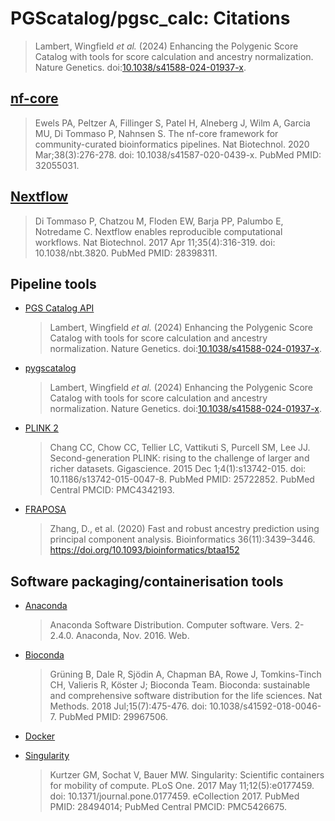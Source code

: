 # PGScatalog/pgsc_calc: Citations

> Lambert, Wingfield _et al._ (2024) Enhancing the Polygenic Score Catalog with tools for score calculation and ancestry normalization. Nature Genetics. doi:[10.1038/s41588-024-01937-x](https://doi.org/10.1038/s41588-024-01937-x).
  
## [nf-core](https://pubmed.ncbi.nlm.nih.gov/32055031/)

> Ewels PA, Peltzer A, Fillinger S, Patel H, Alneberg J, Wilm A, Garcia MU, Di Tommaso P, Nahnsen S. The nf-core framework for community-curated bioinformatics pipelines. Nat Biotechnol. 2020 Mar;38(3):276-278. doi: 10.1038/s41587-020-0439-x. PubMed PMID: 32055031.

## [Nextflow](https://pubmed.ncbi.nlm.nih.gov/28398311/)

> Di Tommaso P, Chatzou M, Floden EW, Barja PP, Palumbo E, Notredame C. Nextflow enables reproducible computational workflows. Nat Biotechnol. 2017 Apr 11;35(4):316-319. doi: 10.1038/nbt.3820. PubMed PMID: 28398311.

## Pipeline tools

* [PGS Catalog API](https://pubmed.ncbi.nlm.nih.gov/33692568/)
    > Lambert, Wingfield _et al._ (2024) Enhancing the Polygenic Score Catalog with tools for score calculation and ancestry normalization. Nature Genetics. doi:[10.1038/s41588-024-01937-x](https://doi.org/10.1038/s41588-024-01937-x).

* [pygscatalog](https://github.com/PGScatalog/pygscatalog)

    > Lambert, Wingfield _et al._ (2024) Enhancing the Polygenic Score Catalog with tools for score calculation and ancestry normalization. Nature Genetics. doi:[10.1038/s41588-024-01937-x](https://doi.org/10.1038/s41588-024-01937-x).
    
* [PLINK 2](https://pubmed.ncbi.nlm.nih.gov/25722852/)
    > Chang CC, Chow CC, Tellier LC, Vattikuti S, Purcell SM, Lee JJ. Second-generation PLINK: rising to the challenge of larger and richer datasets. Gigascience. 2015 Dec 1;4(1):s13742-015. doi: 10.1186/s13742-015-0047-8. PubMed PMID: 25722852. PubMed Central PMCID: PMC4342193.

* [FRAPOSA](https://pubmed.ncbi.nlm.nih.gov/32196066/)
    > Zhang, D., et al. (2020) Fast and robust ancestry prediction using principal component analysis. Bioinformatics 36(11):3439–3446. https://doi.org/10.1093/bioinformatics/btaa152

## Software packaging/containerisation tools

* [Anaconda](https://anaconda.com)
    > Anaconda Software Distribution. Computer software. Vers. 2-2.4.0. Anaconda, Nov. 2016. Web.

* [Bioconda](https://pubmed.ncbi.nlm.nih.gov/29967506/)
    > Grüning B, Dale R, Sjödin A, Chapman BA, Rowe J, Tomkins-Tinch CH, Valieris R, Köster J; Bioconda Team. Bioconda: sustainable and comprehensive software distribution for the life sciences. Nat Methods. 2018 Jul;15(7):475-476. doi: 10.1038/s41592-018-0046-7. PubMed PMID: 29967506.

* [Docker](https://dl.acm.org/doi/10.5555/2600239.2600241)

* [Singularity](https://pubmed.ncbi.nlm.nih.gov/28494014/)
    > Kurtzer GM, Sochat V, Bauer MW. Singularity: Scientific containers for mobility of compute. PLoS One. 2017 May 11;12(5):e0177459. doi: 10.1371/journal.pone.0177459. eCollection 2017. PubMed PMID: 28494014; PubMed Central PMCID: PMC5426675.
